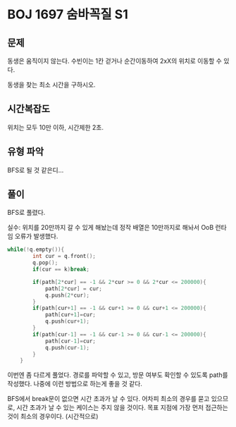 # BOJ 1697 숨바꼭질 S1

## 문제

동생은 움직이지 않는다. 수빈이는 1칸 걷거나 순간이동하여 2xX의 위치로 이동할 수 있다.

동생을 찾는 최소 시간을 구하시오.

## 시간복잡도

위치는 모두 10만 이하, 시간제한 2초.

## 유형 파악

BFS로 될 것 같은디...

## 풀이

BFS로 풀렸다.

실수: 위치를 20만까지 갈 수 있게 해놨는데 정작 배열은 10만까지로 해놔서 OoB 런타임 오류가 발생했다.

```cpp
while(!q.empty()){
        int cur = q.front();
        q.pop();
        if(cur == k)break;

        if(path[2*cur] == -1 && 2*cur >= 0 && 2*cur <= 200000){
            path[2*cur] = cur;
            q.push(2*cur);
        }
        if(path[cur+1] == -1 && cur+1 >= 0 && cur+1 <= 200000){
            path[cur+1]=cur;
            q.push(cur+1);
        }
        if(path[cur-1] == -1 && cur-1 >= 0 && cur-1 <= 200000){
            path[cur-1]=cur;
            q.push(cur-1);
        }
    }
```

이번엔 좀 다르게 풀었다. 경로를 파악할 수 있고, 방문 여부도 확인할 수 있도록 path를 작성했다. 나중에 이런 방법으로 하는게 좋을 것 같다.

BFS에서 break문이 없으면 시간 초과가 날 수 있다. 어차피 최소의 경우를 묻고 있으므로, 시간 초과가 날 수 있는 케이스는 주지 않을 것이다. 목표 지점에 가장 먼저 접근하는 것이 최소의 경우이다. (시간적으로)